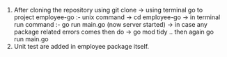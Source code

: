 1) After cloning the repository using git clone
    -> using terminal go to project employee-go :- unix command -> cd employee-go
    -> in terminal run command :- go run main.go    (now server started)
    -> in case any package related errors comes then do -> go mod tidy   .. then again go run main.go
2) Unit test are added in employee package itself.    